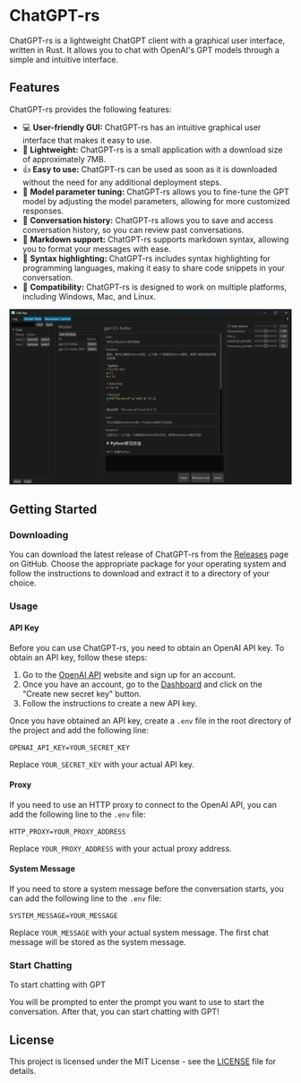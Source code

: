 # ChatGPT-rs

ChatGPT-rs is a lightweight ChatGPT client with a graphical user interface, written in Rust. It allows you to chat with OpenAI's GPT models through a simple and intuitive interface.

## Features

ChatGPT-rs provides the following features:

- :computer: **User-friendly GUI:** ChatGPT-rs has an intuitive graphical user interface that makes it easy to use.
- :floppy_disk: **Lightweight:** ChatGPT-rs is a small application with a download size of approximately 7MB.
- :thumbsup: **Easy to use:** ChatGPT-rs can be used as soon as it is downloaded without the need for any additional deployment steps.
- :wrench: **Model parameter tuning:** ChatGPT-rs allows you to fine-tune the GPT model by adjusting the model parameters, allowing for more customized responses.
- :page_facing_up: **Conversation history:** ChatGPT-rs allows you to save and access conversation history, so you can review past conversations.
- :memo: **Markdown support:** ChatGPT-rs supports markdown syntax, allowing you to format your messages with ease.
- :art: **Syntax highlighting:** ChatGPT-rs includes syntax highlighting for programming languages, making it easy to share code snippets in your conversation.
- :iphone: **Compatibility:** ChatGPT-rs is designed to work on multiple platforms, including Windows, Mac, and Linux.

![1](./image/1.png)

## Getting Started

### Downloading

You can download the latest release of ChatGPT-rs from the [Releases](https://github.com/99percentpeople/chatgpt-rs/releases) page on GitHub. Choose the appropriate package for your operating system and follow the instructions to download and extract it to a directory of your choice.

### Usage

#### API Key

Before you can use ChatGPT-rs, you need to obtain an OpenAI API key. To obtain an API key, follow these steps:

1. Go to the [OpenAI API](https://beta.openai.com/) website and sign up for an account.
2. Once you have an account, go to the [Dashboard](https://platform.openai.com/account/api-keys) and click on the "Create new secret key" button.
3. Follow the instructions to create a new API key.

Once you have obtained an API key, create a `.env` file in the root directory of the project and add the following line:

```
OPENAI_API_KEY=YOUR_SECRET_KEY
```

Replace `YOUR_SECRET_KEY` with your actual API key.

#### Proxy

If you need to use an HTTP proxy to connect to the OpenAI API, you can add the following line to the `.env` file:

```
HTTP_PROXY=YOUR_PROXY_ADDRESS
```

Replace `YOUR_PROXY_ADDRESS` with your actual proxy address.

#### System Message

If you need to store a system message before the conversation starts, you can add the following line to the `.env` file:

```
SYSTEM_MESSAGE=YOUR_MESSAGE
```

Replace `YOUR_MESSAGE` with your actual system message. The first chat message will be stored as the system message.

### Start Chatting

To start chatting with GPT

You will be prompted to enter the prompt you want to use to start the conversation. After that, you can start chatting with GPT!

## License

This project is licensed under the MIT License - see the [LICENSE](LICENSE) file for details.
